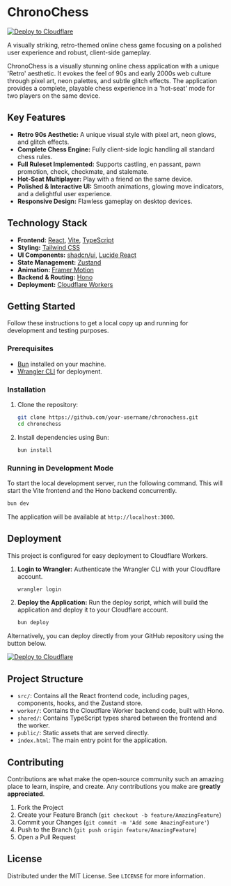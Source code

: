 # ChronoChess

[![Deploy to Cloudflare](https://deploy.workers.cloudflare.com/button)](https://deploy.workers.cloudflare.com/?url=https://github.com/warhawk-47/an-online-chess-game)

A visually striking, retro-themed online chess game focusing on a polished user experience and robust, client-side gameplay.

ChronoChess is a visually stunning online chess application with a unique 'Retro' aesthetic. It evokes the feel of 90s and early 2000s web culture through pixel art, neon palettes, and subtle glitch effects. The application provides a complete, playable chess experience in a 'hot-seat' mode for two players on the same device.

## Key Features

-   **Retro 90s Aesthetic:** A unique visual style with pixel art, neon glows, and glitch effects.
-   **Complete Chess Engine:** Fully client-side logic handling all standard chess rules.
-   **Full Ruleset Implemented:** Supports castling, en passant, pawn promotion, check, checkmate, and stalemate.
-   **Hot-Seat Multiplayer:** Play with a friend on the same device.
-   **Polished & Interactive UI:** Smooth animations, glowing move indicators, and a delightful user experience.
-   **Responsive Design:** Flawless gameplay on desktop devices.

## Technology Stack

-   **Frontend:** [React](https://react.dev/), [Vite](https://vitejs.dev/), [TypeScript](https://www.typescriptlang.org/)
-   **Styling:** [Tailwind CSS](https://tailwindcss.com/)
-   **UI Components:** [shadcn/ui](https://ui.shadcn.com/), [Lucide React](https://lucide.dev/)
-   **State Management:** [Zustand](https://zustand-demo.pmnd.rs/)
-   **Animation:** [Framer Motion](https://www.framer.com/motion/)
-   **Backend & Routing:** [Hono](https://hono.dev/)
-   **Deployment:** [Cloudflare Workers](https://workers.cloudflare.com/)

## Getting Started

Follow these instructions to get a local copy up and running for development and testing purposes.

### Prerequisites

-   [Bun](https://bun.sh/) installed on your machine.
-   [Wrangler CLI](https://developers.cloudflare.com/workers/wrangler/install-and-update/) for deployment.

### Installation

1.  Clone the repository:
    ```sh
    git clone https://github.com/your-username/chronochess.git
    cd chronochess
    ```
2.  Install dependencies using Bun:
    ```sh
    bun install
    ```

### Running in Development Mode

To start the local development server, run the following command. This will start the Vite frontend and the Hono backend concurrently.

```sh
bun dev
```

The application will be available at `http://localhost:3000`.

## Deployment

This project is configured for easy deployment to Cloudflare Workers.

1.  **Login to Wrangler:**
    Authenticate the Wrangler CLI with your Cloudflare account.
    ```sh
    wrangler login
    ```
2.  **Deploy the Application:**
    Run the deploy script, which will build the application and deploy it to your Cloudflare account.
    ```sh
    bun deploy
    ```

Alternatively, you can deploy directly from your GitHub repository using the button below.

[![Deploy to Cloudflare](https://deploy.workers.cloudflare.com/button)](https://deploy.workers.cloudflare.com/?url=https://github.com/warhawk-47/an-online-chess-game)

## Project Structure

-   `src/`: Contains all the React frontend code, including pages, components, hooks, and the Zustand store.
-   `worker/`: Contains the Cloudflare Worker backend code, built with Hono.
-   `shared/`: Contains TypeScript types shared between the frontend and the worker.
-   `public/`: Static assets that are served directly.
-   `index.html`: The main entry point for the application.

## Contributing

Contributions are what make the open-source community such an amazing place to learn, inspire, and create. Any contributions you make are **greatly appreciated**.

1.  Fork the Project
2.  Create your Feature Branch (`git checkout -b feature/AmazingFeature`)
3.  Commit your Changes (`git commit -m 'Add some AmazingFeature'`)
4.  Push to the Branch (`git push origin feature/AmazingFeature`)
5.  Open a Pull Request

## License

Distributed under the MIT License. See `LICENSE` for more information.